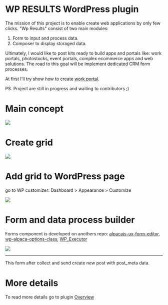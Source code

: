 # WP RESULTS WordPress plugin

The mission of this project is to enable create web applications by only few clicks. 
"Wp Results" consist of two main modules:

1. Form to input and process data. 
2. Composer to display storaged data.  

Ultimately, I would like to post kits ready to build apps and portals like: work portals, photostocks, event portals, complex ecommerce apps and web solutions. The road to this goal will be implement dedicated CRM form processes.

At first I'll try show how to create [work portal](https://github.com/dadmor/Results/wiki/WorkPortal-Example).

PS. Project are still in progress and waiting to contributors ;)

# Main concept

<img src="https://github.com/dadmor/Results/blob/master/github-assets/wp_result_concept.png">

# Create grid

<img src="https://github.com/dadmor/Results/blob/master/github-assets/screen1.png">

# Add grid to WordPress page

go to WP customizer: Dashboard > Appearance > Customize

<img src="https://github.com/dadmor/Results/blob/master/github-assets/screen2.png">

# Form and data process builder

Forms component is developed on anothers repo:
[alpacajs-ux-form-editor](https://github.com/dadmor/alpacajs-ux-form-editor), 
[wp-alpaca-options-class](https://github.com/dadmor/wp-alpaca-options-class), 
[WP_Executor](https://github.com/dadmor/WP_Executor)


<img src="https://github.com/dadmor/Results/blob/master/github-assets/executable-form.png">
<hr>

This form after collect and send create new post with post_meta data.

# More details

To read more details go to plugin [Overview](https://github.com/dadmor/Results/wiki/OVERVIEW) 